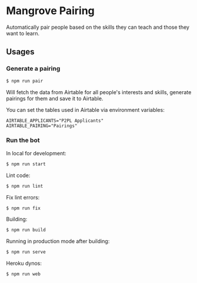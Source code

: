 # Mangrove Pairing

Automatically pair people based on the skills they can teach and those
they want to learn.

## Usages

### Generate a pairing

```bash
$ npm run pair
```

Will fetch the data from Airtable for all people's interests and skills, generate pairings for them and save it to Airtable.

You can set the tables used in Airtable via environment variables:
```
AIRTABLE_APPLICANTS="P2PL Applicants"
AIRTABLE_PAIRING="Pairings"
```

### Run the bot

In local for development:
```bash
$ npm run start
```

Lint code:
```bash
$ npm run lint
```

Fix lint errors:
```bash
$ npm run fix
```

Building:
```bash
$ npm run build
```

Running in production mode after building:
```bash
$ npm run serve
```

Heroku dynos:
```bash
$ npm run web
```
